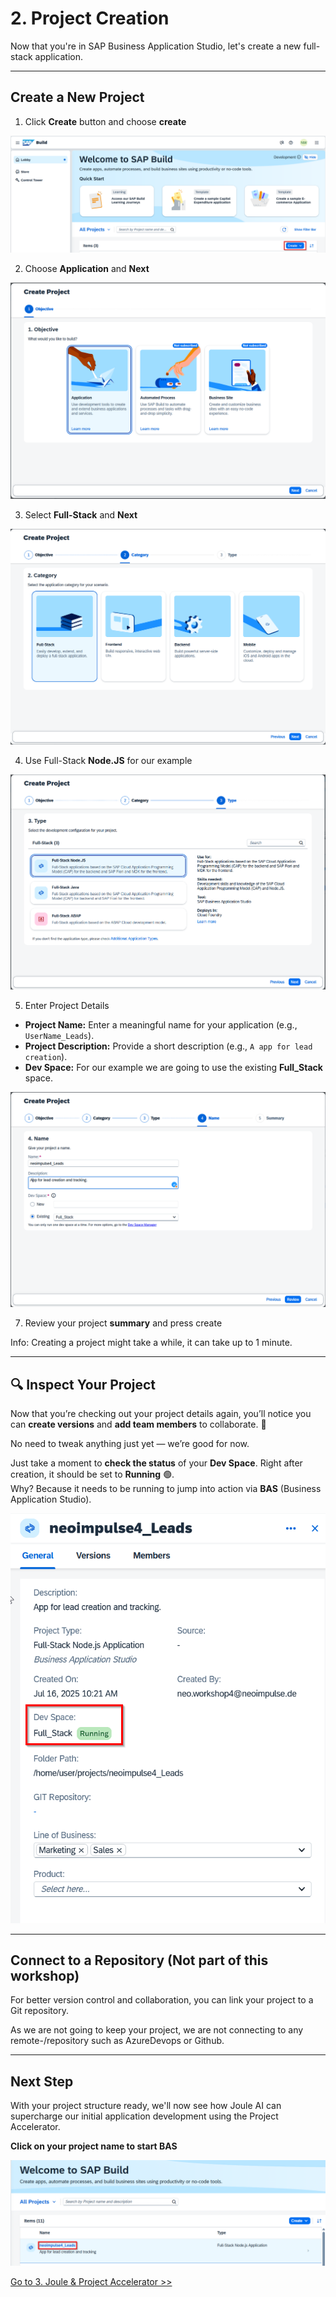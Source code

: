 # 2. Project Creation

Now that you're in SAP Business Application Studio, let's create a new full-stack application.

---

## Create a New Project

1. Click **Create** button and choose **create**

![alt text](image.png)

2. Choose **Application** and **Next**

![alt text](image-1.png)

3. Select **Full-Stack** and **Next**

![alt text](image-2.png)

4. Use Full-Stack **Node.JS** for our example

![alt text](image-3.png)

5. Enter Project Details
* **Project Name:** Enter a meaningful name for your application (e.g., `UserName_Leads`).
* **Project Description:** Provide a short description (e.g., `A app for lead creation`).
* **Dev Space:** For our example we are going to use the existing **Full_Stack** space.

![alt text](image-4.png)

7. Review your project **summary** and press create

Info: Creating a project might take a while, it can take up to 1 minute.

---

## 🔍 Inspect Your Project

Now that you’re checking out your project details again, you’ll notice you can **create versions** and **add team members** to collaborate. 🚀

No need to tweak anything just yet — we’re good for now.

Just take a moment to **check the status** of your **Dev Space**. Right after creation, it should be set to **Running** 🟢.  
Why? Because it needs to be running to jump into action via **BAS** (Business Application Studio). 

![alt text](image-5.png)

---

## Connect to a Repository (Not part of this workshop)

For better version control and collaboration, you can link your project to a Git repository.

As we are not going to keep your project, we are not connecting to any remote-/repository such as AzureDevops or Github. 

---

## Next Step

With your project structure ready, we'll now see how Joule AI can supercharge our initial application development using the Project Accelerator. 

**Click on your project name to start BAS**

![alt text](image-13.png)

[Go to 3. Joule & Project Accelerator >>](3_Joule_and_Project_Accelerator.md)